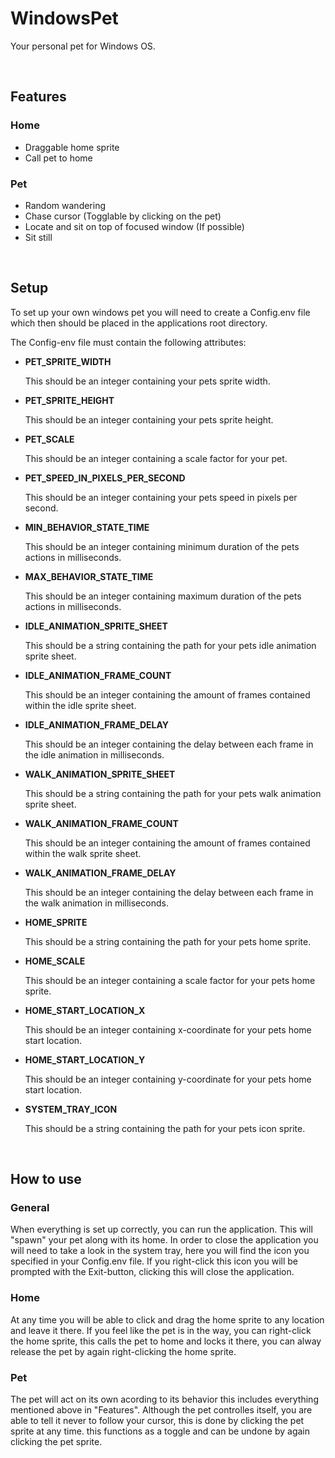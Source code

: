 <h1>WindowsPet</h1>
<p>Your personal pet for Windows OS.</p> 

<br>

<h2>Features</h2>
<h3>Home</h3>
<ul>
  <li>Draggable home sprite</li>
  <li>Call pet to home</li>
</ul>

<h3>Pet</h3>
<ul>
  <li>Random wandering</li>
  <li>Chase cursor (Togglable by clicking on the pet)</li>
  <li>Locate and sit on top of focused window (If possible)</li>
  <li>Sit still</li>
</ul>

<br>

<h2>Setup</h2>
<p>To set up your own windows pet you will need to create a Config.env file which then should be placed in the applications root directory.</p>
<p>The Config-env file must contain the following attributes:</p>

<ul>
  <li><b>PET_SPRITE_WIDTH</b></li>  <p>This should be an integer containing your pets sprite width.</p>
  <li><b>PET_SPRITE_HEIGHT</b></li>  <p>This should be an integer containing your pets sprite height.</p>
  <li><b>PET_SCALE</b></li>  <p>This should be an integer containing a scale factor for your pet.</p>
  <li><b>PET_SPEED_IN_PIXELS_PER_SECOND</b></li>  <p>This should be an integer containing your pets speed in pixels per second.</p>
  
  <li><b>MIN_BEHAVIOR_STATE_TIME</b></li>  <p>This should be an integer containing minimum duration of the pets actions in milliseconds.</p>
  <li><b>MAX_BEHAVIOR_STATE_TIME</b></li>  <p>This should be an integer containing maximum duration of the pets actions in milliseconds.</p>
  
  <li><b>IDLE_ANIMATION_SPRITE_SHEET</b></li>  <p>This should be a string containing the path for your pets idle animation sprite sheet.</p>
  <li><b>IDLE_ANIMATION_FRAME_COUNT</b></li>  <p>This should be an integer containing the amount of frames contained within the idle sprite sheet.</p>
  <li><b>IDLE_ANIMATION_FRAME_DELAY</b></li>  <p>This should be an integer containing the delay between each frame in the idle animation in milliseconds.</p>
  
  <li><b>WALK_ANIMATION_SPRITE_SHEET</b></li>  <p>This should be a string containing the path for your pets walk animation sprite sheet.</p>
  <li><b>WALK_ANIMATION_FRAME_COUNT</b></li>  <p>This should be an integer containing the amount of frames contained within the walk sprite sheet.</p>
  <li><b>WALK_ANIMATION_FRAME_DELAY</b></li>  <p>This should be an integer containing the delay between each frame in the walk animation in milliseconds.</p>
  
  <li><b>HOME_SPRITE</b></li>  <p>This should be a string containing the path for your pets home sprite.</p>
  <li><b>HOME_SCALE</b></li>  <p>This should be an integer containing a scale factor for your pets home sprite.</p>
  <li><b>HOME_START_LOCATION_X</b></li>  <p>This should be an integer containing x-coordinate for your pets home start location.</p>
  <li><b>HOME_START_LOCATION_Y</b></li>  <p>This should be an integer containing y-coordinate for your pets home start location.</p>
  
  <li><b>SYSTEM_TRAY_ICON</b></li>  <p>This should be a string containing the path for your pets icon sprite.</p>
</ul>

<br>

<h2>How to use</h2>
<h3>General</h3>
<p>When everything is set up correctly, you can run the application. This will "spawn" your pet along with its home. In order to close the application you will need to take a look in the system tray, here you will find the icon you specified in your Config.env file. If you right-click this icon you will be prompted with the Exit-button, clicking this will close the application.</p>

<h3>Home</h3>
<p>At any time you will be able to click and drag the home sprite to any location and leave it there. If you feel like the pet is in the way, you can right-click the home sprite, this calls the pet to home and locks it there, you can alway release the pet by again right-clicking the home sprite.</p>

<h3>Pet</h3>
<p>The pet will act on its own acording to its behavior this includes everything mentioned above in "Features". Although the pet controlles itself, you are able to tell it never to follow your cursor, this is done by clicking the pet sprite at any time. this functions as a toggle and can be undone by again clicking the pet sprite.</p>
